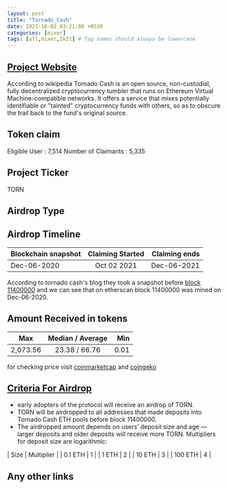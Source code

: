 ```yaml
---
layout: post
title: "Tornado_Cash"
date: 2021-10-02 03:21:08 +0530
categories: [mixer]
tags: [all,mixer,2k21] # Tag names should always be lowercase
---
```


## [Project Website](https://tornadocash.eth.link/)

According to wikipedia Tornado Cash is an open source, non-custodial, fully decentralized cryptocurrency tumbler that runs on Ethereum Virtual Machine-compatible networks. It offers a service that mixes potentially identifiable or "tainted" cryptocurrency funds with others, so as to obscure the trail back to the fund's original source.

## Token claim

Eligible User : 7,514
Number of Claimants : 5,335

## Project Ticker

TORN

## Airdrop Type

## Airdrop Timeline

| Blockchain snapshot     | Claiming Started           | Claiming ends    |
| ----------------------- |:--------------------------:| ----------------:|
|      Dec-06-2020        |        Oct 02 2021         |   Dec-06-2021    |

According to tornado cash's blog they took a snapshot before [block 11400000](https://etherscan.io/block/11400000) and we can see that on etherscan block 11400000 was mined on Dec-06-2020.  

## Amount Received in tokens  

| Max        |    Median / Average  |       Min    |
| ---------- |:--------------------:| ------------:|
| 2,073.56   |     23.38 / 66.76    |       0.01   |  

for checking price visit [coinmarketcap](https://coinmarketcap.com/currencies/torn) and [coingeko](https://www.coingecko.com/en/coins/torn)

## [Criteria For Airdrop](https://tornado-cash.medium.com/tornado-cash-governance-proposal-a55c5c7d0703)

* early adopters of the protocol will receive an airdrop of TORN.
* TORN will be airdropped to all addresses that made deposits into Tornado.Cash ETH pools before block 11400000.
* The airdropped amount depends on users’ deposit size and age — larger deposits and older deposits will receive more TORN. Multipliers for deposit size are logarithmic:

| Size        | Multiplier |
|  0.1 ETH    |    1       |
|  1 ETH      |    2       |
|  10 ETH     |    3       |
|  100 ETH    |    4       |

## Any other links
